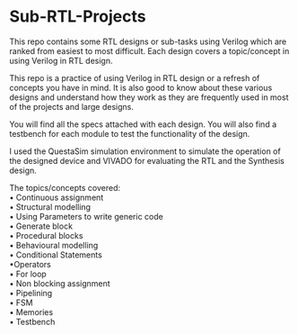 # Sub-RTL-Projects

This repo contains some RTL designs or sub-tasks using Verilog which are ranked from easiest to most difficult. Each design covers a topic/concept in using Verilog in RTL design. 

This repo is a practice of using Verilog in RTL design or a refresh of concepts you have in mind. It is also good to know about these various designs and understand how they work as they are frequently used in most of the projects and large designs.

You will find all the specs attached with each design. You will also find a testbench for each module to test the functionality of the design.

I used the QuestaSim simulation environment to simulate the operation of the designed device and VIVADO for evaluating the RTL and the Synthesis design.

The topics/concepts covered:        
• Continuous assignment              
• Structural modelling              
• Using Parameters to write generic code                         
• Generate block                    
• Procedural blocks                 
• Behavioural modelling             
• Conditional Statements            
•Operators                          
• For loop                          
• Non blocking assignment           
• Pipelining                         
• FSM                                
• Memories                                
• Testbench 
